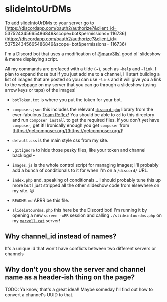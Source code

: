# slideIntoUrDMs

To add slideIntoUrDMs to your server go to [https://discordapp.com/oauth2/authorize?&client_id= 537524345665486849&scope=bot&permissions= 116736](https://discordapp.com/oauth2/authorize?&client_id= 537524345665486849&scope=bot&permissions= 116736)

I'm a Discord bot that uses a modification of [@marv3lls'](https://github.com/marv3lls) good ol' slideshow &amp; meme displaying script.

All my commands are prefaced with a tilde (~), such as `~help` and `~link`. I plan to expand those but if you just add me to a channel, I'll start building a list of images that are posted so you can use `~link` and it will give you a link to the webpage on my server that you can go through a slideshow (using arrow keys or taps) of the images!

<!-- Moved to the top... This current version can be added to your server [here](https://discordapp.com/oauth2/authorize?client_id=537524345665486849&scope=bot&permissions=52224) -->

- `botToken.txt` is where you put the token for your bot.

- `composer.json` this includes the relevant [`discord-php`](https://github.com/teamreflex/DiscordPHP) library from the ever-fabulous [Team Reflex](https://github.com/teamreflex)! You should be able to `cd` to this directory and run `composer install` to get the required files. If you don't yet have `composer`, get it!! Ironically enough you get `composer` from [https://getcomposer.org/](https://getcomposer.org/)!

- `default.css` is the main style css from my site.

- `.gitignore` to hide those pesky files, like your token and channel backlogs!~

- `images.js` is the whole control script for managing images; I'll probably
add a bunch of conditionals to it for when I'm on a `/discord/` URL.

- `index.php` and, speaking of conditionals… I should probably tune this up more but I just stripped all the other slideshow code from elsewhere on my site. 😕

- `README.md` ARRR be this file.

- `slideintourdms.php` this here be the Discord bot! I'm running it by opening a new `screen -xRR` session and calling `./slideintourdms.php` on my [`marvell.cat`](https://marvell.cat) server!

## Why channel_id instead of names?

It's a unique id that won't have conflicts between two different servers or channels

## Why don't you show the server and channel name as a header-ish thing on the page?

TODO: Ya know, that's a great idea!! Maybe someday I'll find out how to convert a channel's UUID to that.
